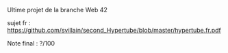 Ultime projet de la branche Web 42

sujet fr : https://github.com/svillain/second_Hypertube/blob/master/hypertube.fr.pdf

Note final : ?/100
